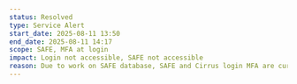 ```yaml
---
status: Resolved
type: Service Alert
start_date: 2025-08-11 13:50
end_date: 2025-08-11 14:17
scope: SAFE, MFA at login
impact: Login not accessible, SAFE not accessible
reason: Due to work on SAFE database, SAFE and Cirrus login MFA are currently unavailable
---
```

